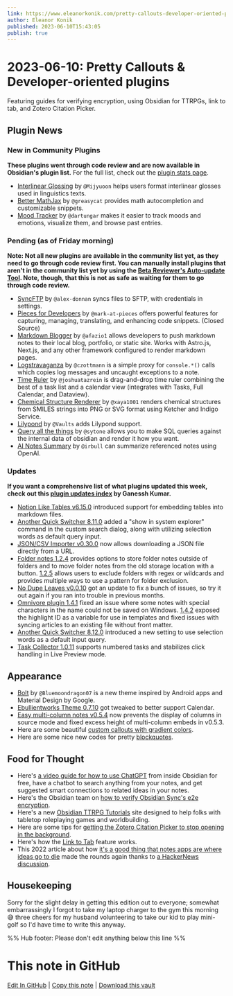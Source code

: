 ```yaml
---
link: https://www.eleanorkonik.com/pretty-callouts-developer-oriented-plugins/
author: Eleanor Konik
published: 2023-06-10T15:43:05
publish: true
---
```


# 2023-06-10: Pretty Callouts & Developer-oriented plugins
Featuring guides for verifying encryption, using Obsidian for TTRPGs, link to tab, and Zotero Citation Picker.

## Plugin News

### New in Community Plugins

__These plugins went through code review and are now available in Obsidian's plugin list.__ For the full list, check out the [plugin stats page](https://obsidian-plugin-stats.vercel.app/new?ref=eleanorkonik.com).

* [Interlinear Glossing](https://github.com/Mijyuoon/obsidian-ling-gloss?ref=eleanorkonik.com) by `@Mijyuoon` helps users format interlinear glosses used in linguistics texts.
* [Better MathJax](https://github.com/greasycat/BetterMathjax?ref=eleanorkonik.com) by `@greasycat` provides math autocompletion and customizable snippets.
* [Mood Tracker](https://github.com/dartungar/obsidian-mood-tracker?ref=eleanorkonik.com) by `@dartungar` makes it easier to track moods and emotions, visualize them, and browse past entries.

### Pending (as of Friday morning)

__Note: Not all new plugins are available in the community list yet, as they need to go through code review first. You can manually install plugins that aren't in the community list yet by using the [Beta Reviewer's Auto-update Tool](https://github.com/TfTHacker/obsidian42-brat?ref=eleanorkonik.com). Note, though, that this is not as safe as waiting for them to go through code review.__

* [SyncFTP](https://github.com/alex-donnan/SyncFTP?ref=eleanorkonik.com) by `@alex-donnan` syncs files to SFTP, with credentials in settings.
* [Pieces for Developers](https://github.com/pieces-app/obsidian-pieces?ref=eleanorkonik.com) by `@mark-at-pieces` offers powerful features for capturing, managing, translating, and enhancing code snippets. (Closed Source)
* [Markdown Blogger](https://github.com/afazio1/obsidian-markdown-blogger?ref=eleanorkonik.com) by `@afazio1` allows developers to push markdown notes to their local blog, portfolio, or static site. Works with Astro.js, Next.js, and any other framework configured to render markdown pages.
* [Logstravaganza](https://github.com/czottmann/obsidian-logstravaganza?ref=eleanorkonik.com) by `@czottmann` is a simple proxy for `console.*()` calls which copies log messages and uncaught exceptions to a note.
* [Time Ruler](https://github.com/joshuatazrein/obsidian-time-ruler?ref=eleanorkonik.com) by `@joshuatazrein` is drag-and-drop time ruler combining the best of a task list and a calendar view (integrates with Tasks, Full Calendar, and Dataview).
* [Chemical Structure Renderer](https://github.com/xaya1001/obsidian-Chemical-Structure-Renderer?ref=eleanorkonik.com) by `@xaya1001` renders chemical structures from SMILES strings into PNG or SVG format using Ketcher and Indigo Service.
* [Lilypond](https://github.com/dot-asterisk-nl/obsidian-lilypond?ref=eleanorkonik.com) by `@Vaults` adds Lilypond support.
* [Query all the things](https://github.com/sytone/obsidian-queryallthethings?ref=eleanorkonik.com) by `@sytone` allows you to make SQL queries against the internal data of obsidian and render it how you want.
* [AI Notes Summary](https://github.com/irbull/obsidian-ai-summary?ref=eleanorkonik.com) by `@irbull` can summarize referenced notes using OpenAI.

### Updates

__If you want a comprehensive list of what plugins updated this week, check out this [plugin updates index](https://obsidian-plugin-stats.vercel.app/updates?ref=eleanorkonik.com) by Ganessh Kumar.__

* [Notion Like Tables v6.15.0](https://github.com/trey-wallis/obsidian-notion-like-tables/releases/tag/6.15.0?ref=eleanorkonik.com) introduced support for embedding tables into markdown files.
* [Another Quick Switcher 8.11.0](https://github.com/tadashi-aikawa/obsidian-another-quick-switcher/releases/tag/8.11.0?ref=eleanorkonik.com) added a "show in system explorer" command in the custom search dialog, along with utilizing selection words as default query input.
* [JSON/CSV Importer v0.30.0](https://github.com/farling42/obsidian-import-json/releases/tag/0.30.0?ref=eleanorkonik.com) now allows downloading a JSON file directly from a URL.
* [Folder notes 1.2.4](https://github.com/LostPaul/obsidian-folder-notes/releases/tag/1.2.4?ref=eleanorkonik.com) provides options to store folder notes outside of folders and to move folder notes from the old storage location with a button. [1.2.5](https://github.com/LostPaul/obsidian-folder-notes/releases/tag/1.2.5?ref=eleanorkonik.com) allows users to exclude folders with regex or wildcards and provides multiple ways to use a pattern for folder exclusion.
* [No Dupe Leaves v0.0.10](https://github.com/scambier/obsidian-no-dupe-leaves/releases/tag/0.0.10?ref=eleanorkonik.com) got an update to fix a bunch of issues, so try it out again if you ran into trouble in previous months.
* [Omnivore plugin 1.4.1](https://github.com/omnivore-app/obsidian-omnivore/releases/tag/1.4.1?ref=eleanorkonik.com) fixed an issue where some notes with special characters in the name could not be saved on Windows. [1.4.2](https://github.com/omnivore-app/obsidian-omnivore/releases/tag/1.4.2?ref=eleanorkonik.com) exposed the highlight ID as a variable for use in templates and fixed issues with syncing articles to an existing file without front matter.
* [Another Quick Switcher 8.12.0](https://github.com/tadashi-aikawa/obsidian-another-quick-switcher/releases/tag/8.12.0?ref=eleanorkonik.com) introduced a new setting to use selection words as a default input query.
* [Task Collector 1.0.11](https://github.com/ebullient/obsidian-task-collector?ref=eleanorkonik.com) supports numbered tasks and stabilizes click handling in Live Preview mode.

## Appearance

* [Bolt](https://github.com/Bluemoondragon07/Obsidian-Bolt?ref=eleanorkonik.com) by `@Bluemoondragon07` is a new theme inspired by Android apps and Material Design by Google.
* [Ebullientworks Theme 0.7.10](https://github.com/ebullient/obsidian-theme-ebullientworks?ref=eleanorkonik.com) got tweaked to better support Calendar.
* [Easy multi-column notes v0.5.4](https://github.com/zamsyt/obsidian-snippets/wiki/Easy-multi-column-notes?ref=eleanorkonik.com) now prevents the display of columns in source mode and fixed excess height of multi-column embeds in v0.5.3.
* Here are some beautiful [custom callouts with gradient colors](https://kneecaps.org/wires/workspace/callouts?ref=eleanorkonik.com).
* Here are some nice new codes for pretty [blockquotes](https://forum.obsidian.md/t/how-to-achieve-css-code-snippets/8474/244?ref=eleanorkonik.com).

## Food for Thought

* Here's [a video guide for how to use ChatGPT](https://www.youtube.com/watch?v=xHY3OHUNOrQ&ab_channel=JohnMavrick&ref=eleanorkonik.com) from inside Obsidian for free, have a chatbot to search anything from your notes, and get suggested smart connections to related ideas in your notes.
* Here's the Obsidian team on [how to verify Obsidian Sync's e2e encryption](https://obsidian.md/blog/verify-obsidian-sync-encryption/?ref=eleanorkonik.com).
* Here's a new [Obsidian TTRPG Tutorials](https://obsidianttrpgtutorials.com/?ref=eleanorkonik.com) site designed to help folks with tabletop roleplaying games and worldbuilding.
* Here are some tips for [getting the Zotero Citation Picker to stop opening in the background](https://github.com/mgmeyers/obsidian-zotero-integration/issues/4?ref=eleanorkonik.com#issuecomment-1566690780).
* Here's how the [Link to Tab](https://medium.com/obsidian-observer/obsidian-quick-tip-enhance-markdown-editing-with-link-with-tab-55a8b5c99177?ref=eleanorkonik.com) feature works.
* This 2022 article about how [it's a good thing that notes apps are where ideas go to die](https://www.reproof.app/blog/notes-apps-help-us-forget?ref=eleanorkonik.com) made the rounds again thanks to [a HackerNews discussion](https://news.ycombinator.com/item?id=36136179&ref=eleanorkonik.com).

## Housekeeping

Sorry for the slight delay in getting this edition out to everyone; somewhat embarrassingly I forgot to take my laptop charger to the gym this morning 😅 three cheers for my husband volunteering to take our kid to play mini-golf so I'd have time to write this anyway. 


%% Hub footer: Please don't edit anything below this line %%

# This note in GitHub

<span class="git-footer">[Edit In GitHub](https://github.dev/obsidian-community/obsidian-hub/blob/main/01%20-%20Community/Obsidian%20Roundup/2023-06-10%20Pretty%20Callouts%20%26%20Developer-oriented%20plugins.md "git-hub-edit-note") | [Copy this note](https://raw.githubusercontent.com/obsidian-community/obsidian-hub/main/01%20-%20Community/Obsidian%20Roundup/2023-06-10%20Pretty%20Callouts%20%26%20Developer-oriented%20plugins.md "git-hub-copy-note") | [Download this vault](https://github.com/obsidian-community/obsidian-hub/archive/refs/heads/main.zip "git-hub-download-vault") </span>
